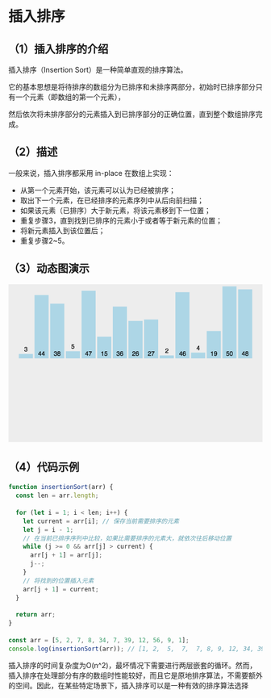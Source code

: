 # 插入排序

## （1）插入排序的介绍

插入排序（Insertion Sort）是一种简单直观的排序算法。

 它的基本思想是将待排序的数组分为已排序和未排序两部分，初始时已排序部分只有一个元素（即数组的第一个元素），

 然后依次将未排序部分的元素插入到已排序部分的正确位置，直到整个数组排序完成。

## （2）描述

一般来说，插入排序都采用 in-place 在数组上实现：

* 从第一个元素开始，该元素可以认为已经被排序；
* 取出下一个元素，在已经排序的元素序列中从后向前扫描；
* 如果该元素（已排序）大于新元素，将该元素移到下一位置；
* 重复步骤3，直到找到已排序的元素小于或者等于新元素的位置；
* 将新元素插入到该位置后；
* 重复步骤2~5。

## （3）动态图演示

![插入排序](./img/insertion.gif)

## （4）代码示例

```js
function insertionSort(arr) {
  const len = arr.length;

  for (let i = 1; i < len; i++) {
    let current = arr[i]; // 保存当前需要排序的元素
    let j = i - 1;
    // 在当前已排序序列中比较，如果比需要排序的元素大，就依次往后移动位置
    while (j >= 0 && arr[j] > current) {
      arr[j + 1] = arr[j];
      j--;
    }
    // 将找到的位置插入元素
    arr[j + 1] = current;
  }

  return arr;
}

const arr = [5, 2, 7, 8, 34, 7, 39, 12, 56, 9, 1];
console.log(insertionSort(arr)); // [1, 2,  5,  7,  7, 8, 9, 12, 34, 39, 56]
```

插入排序的时间复杂度为O(n^2)，最坏情况下需要进行两层嵌套的循环。然而，插入排序在处理部分有序的数组时性能较好，而且它是原地排序算法，不需要额外的空间。因此，在某些特定场景下，插入排序可以是一种有效的排序算法选择
